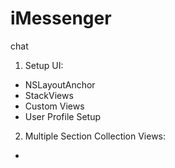 # iMessenger
chat

1. Setup UI:
- NSLayoutAnchor
- StackViews
- Custom Views
- User Profile Setup

2. Multiple Section Collection Views:
-
